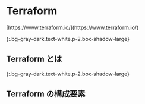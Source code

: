 # Terraform
[https://www.terraform.io/](https://www.terraform.io/)

{:.bg-gray-dark.text-white.p-2.box-shadow-large}
## Terraform とは

{:.bg-gray-dark.text-white.p-2.box-shadow-large}
## Terraform の構成要素

